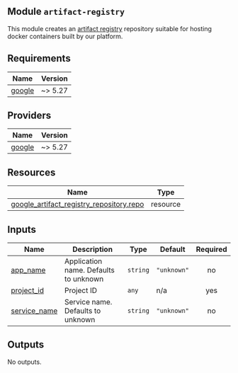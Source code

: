 ## Module `artifact-registry`

This module creates an [artifact
registry](https://cloud.google.com/artifact-registry) repository suitable for
hosting docker containers built by our platform.

<!-- BEGIN_TF_DOCS -->
## Requirements

| Name | Version |
|------|---------|
| <a name="requirement_google"></a> [google](#requirement\_google) | ~> 5.27 |

## Providers

| Name | Version |
|------|---------|
| <a name="provider_google"></a> [google](#provider\_google) | ~> 5.27 |

## Resources

| Name | Type |
|------|------|
| [google_artifact_registry_repository.repo](https://registry.terraform.io/providers/hashicorp/google/latest/docs/resources/artifact_registry_repository) | resource |

## Inputs

| Name | Description | Type | Default | Required |
|------|-------------|------|---------|:--------:|
| <a name="input_app_name"></a> [app\_name](#input\_app\_name) | Application name. Defaults to unknown | `string` | `"unknown"` | no |
| <a name="input_project_id"></a> [project\_id](#input\_project\_id) | Project ID | `any` | n/a | yes |
| <a name="input_service_name"></a> [service\_name](#input\_service\_name) | Service name. Defaults to unknown | `string` | `"unknown"` | no |

## Outputs

No outputs.
<!-- END_TF_DOCS -->
